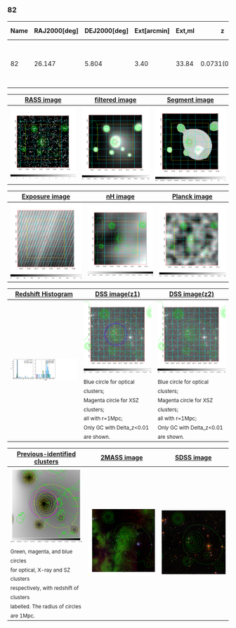 <div STYLE="page-break-after: always;"></div>

### 82

|Name|RAJ2000[deg]|DEJ2000[deg] |Ext[arcmin]| Ext,ml | z | z_src| C|GC(XSZ,Delta_z<0.01)| GC(OPT,Delta_z<0.01)|GC| R_sig[arcmin] | R500[arcmin] | R500[Mpc]| CRsig[c/s] | CR500[c/s] |L500[1E44 erg/s]|F500[1E-12 erg/s/cm^2]| M500[1E14 Msun]|Tx[keV]|Cnt_sig|Beta|Rc[arcmin]|Comment|Alias|
|---|---|---|---|---|---|------|---|--------|---------|----------|---|---|---|---|---|---|---|---|---|---|---|---|---|---|
|82| 26.147| 5.804| 3.40| 33.84| 0.0731(0.006)| z1, z_xsz| B| F20, L03, SPI| A, W| A, F20, L03, N, SPI, W| 28.156| 10.077| 0.841| 0.288(0.060)| 0.260(0.054)| 0.607(0.114)| 4.651(0.876)| 1.81(0.17)| 3.16(0.19)| 129.4| 0.516(-0.012+0.026)| 4.150(-0.458+0.633)| -| t157|

|[RASS image](../image/82/82_img.pdf)|[filtered image](../image/82/82_fil.pdf)|[Segment image](../image/82/82_seg.pdf)|
|-------------------|--------------------|-------------------|
| <img src="../image/82/82_img.png" width="300">  | <img src="../image/82/82_fil.png" width="300">   | <img src="../image/82/82_seg.png" width="300">  |

|[Exposure image](../image/82/82_mex.pdf)| [nH image](../image/82/82_nh.pdf)| [Planck image](../image/82/82_p.pdf)|
|-------------------|--------------------|-------------------|
|<img src="../image/82/82_mex.png" width="300">   | <img src="../image/82/82_nh.png" width="300">    | <img src="../image/82/82_p.png" width="300"> |

|[Redshift Histogram](../image/82/82_zg.pdf) | [DSS image(z1)](../image/82/82_dss_z1.pdf)      |  [DSS image(z2)](../image/82/82_dss_z2.pdf)    |
|-------------------|--------------------|-------------------|
|<img src="../image/82/82_zg.png" width="300"> |<img src="../image/82/82_dss_z1.png" width="300"> <sub><br>Blue circle for optical clusters; <br>Magenta circle for XSZ clusters; <br>all with r=1Mpc; <br>Only GC with Delta_z<0.01 are shown. </sub>| <img src="../image/82/82_dss_z2.png" width="300"><sub><br>Blue circle for optical clusters; <br>Magenta circle for XSZ clusters; <br>all with r=1Mpc; <br>Only GC with Delta_z<0.01 are shown. </sub> |

|[Previous-identified clusters](../image/82/82_gc.pdf) | [2MASS image](../image/82/82_2mass.pdf)      |[SDSS image](../image/82/82_sdss.pdf)   |
|-------------------|-------------------|-------------------|
|<img src=../image/82/82_gc.png width="300"> <br><sub>Green, magenta, and blue circles <br>for optical, X-ray and SZ clusters <br>respectively, with redshift of clusters <br>labelled. The radius of circles <br>are 1Mpc.</sub>|<img src="../image/82/82_2mass.png" width="300">  | <img src="../image/82/82_sdss.png" width="300">  |




